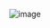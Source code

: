 ![image](https://github.com/SIBIRAJ-S-T/React-727722EUCD045-cc1-q1/assets/151630291/fd708e74-0254-4709-8401-cdd2084d176f)
